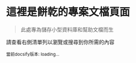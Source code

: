 # 這裡是餅乾的專案文檔頁面

> 此處專為儲存小型資料庫和幫助文檔而生

請查看右側清單列以瀏覽或搜尋到你所需的內容



<small>當前docsify版本: <span id='tip-version'>loading...</span></small>

<script>
document.getElementById('tip-version').innerText = Docsify.version
</script>

